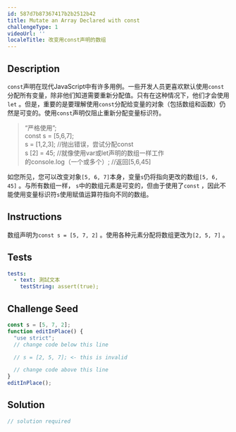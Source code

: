 ```yaml
---
id: 587d7b87367417b2b2512b42
title: Mutate an Array Declared with const
challengeType: 1
videoUrl: ''
localeTitle: 改变用const声明的数组
---
```


## Description
<section id="description"> <code>const</code>声明在现代JavaScript中有许多用例。一些开发人员更喜欢默认使用<code>const</code>分配所有变量，除非他们知道需要重新分配值。只有在这种情况下，他们才会使用<code>let</code> 。但是，重要的是要理解使用<code>const</code>分配给变量的对象（包括数组和函数）仍然是可变的。使用<code>const</code>声明仅阻止重新分配变量标识符。 <blockquote> “严格使用”; <br> const s = [5,6,7]; <br> s = [1,2,3]; //抛出错误，尝试分配const <br> s [2] = 45; //就像使用var或let声明的数组一样工作<br>的console.log（一个或多个）; //返回[5,6,45] </blockquote>如您所见，您可以改变对象<code>[5, 6, 7]</code>本身，变量<code>s</code>仍将指向更改的数组<code>[5, 6, 45]</code> 。与所有数组一样， <code>s</code>中的数组元素是可变的，但由于使用了<code>const</code> ，因此不能使用变量标识符<code>s</code>使用赋值运算符指向不同的数组。 </section>

## Instructions
<section id="instructions">数组声明为<code>const s = [5, 7, 2]</code> 。使用各种元素分配将数组更改为<code>[2, 5, 7]</code> 。 </section>

## Tests
<section id='tests'>

```yml
tests:
  - text: 測試文本
    testString: assert(true);

```

</section>

## Challenge Seed
<section id='challengeSeed'>

<div id='js-seed'>

```js
const s = [5, 7, 2];
function editInPlace() {
  "use strict";
  // change code below this line

  // s = [2, 5, 7]; <- this is invalid

  // change code above this line
}
editInPlace();

```

</div>



</section>

## Solution
<section id='solution'>

```js
// solution required
```
</section>
